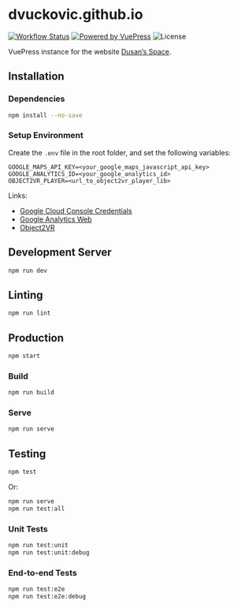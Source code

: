 # dvuckovic.github.io

[![Workflow Status](https://img.shields.io/github/workflow/status/dvuckovic/dvuckovic.github.io/Deploy%20to%20Github%20Pages?label=deploy)](https://github.com/dvuckovic/dvuckovic.github.io/actions?query=workflow%3A%22Deploy+to+Github+Pages%22)
[![Powered by VuePress](https://img.shields.io/github/package-json/dependency-version/dvuckovic/dvuckovic.github.io/dev/vuepress)](https://vuepress.vuejs.org)
![License](https://img.shields.io/github/package-json/license/dvuckovic/dvuckovic.github.io?color=white)

VuePress instance for the website [Dusan’s Space](https://dvuckovic.com).

## Installation

### Dependencies

```sh
npm install --no-save
```

### Setup Environment

Create the `.env` file in the root folder, and set the following variables:

```
GOOGLE_MAPS_API_KEY=<your_google_maps_javascript_api_key>
GOOGLE_ANALYTICS_ID=<your_google_analytics_id>
OBJECT2VR_PLAYER=<url_to_object2vr_player_lib>
```

Links:
* [Google Cloud Console Credentials](https://console.cloud.google.com/apis/credentials/)
* [Google Analytics Web](https://analytics.google.com/analytics/web/)
* [Object2VR](https://ggnome.com/object2vr/)

## Development Server

```sh
npm run dev
```

## Linting

```sh
npm run lint
```

## Production

```sh
npm start
```

### Build

```sh
npm run build
```

### Serve

```sh
npm run serve
```

## Testing

```sh
npm test
```

Or:

```sh
npm run serve
npm run test:all
```

### Unit Tests

```sh
npm run test:unit
npm run test:unit:debug
```

### End-to-end Tests

```sh
npm run test:e2e
npm run test:e2e:debug
```
